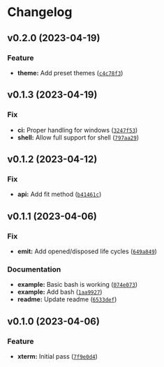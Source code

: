 # Changelog

<!--next-version-placeholder-->

## v0.2.0 (2023-04-19)
### Feature
* **theme:** Add preset themes ([`c4c78f3`](https://github.com/Kitware/trame-xterm/commit/c4c78f3e63a9d8edc5b2a0b3af3fe88257783367))

## v0.1.3 (2023-04-19)
### Fix
* **ci:** Proper handling for windows ([`3247f53`](https://github.com/Kitware/trame-xterm/commit/3247f53528e12fb02fe2f029855fcdbb29223f9d))
* **shell:** Allow full support for shell ([`797aa29`](https://github.com/Kitware/trame-xterm/commit/797aa29de0e33aa237ef476770448a9aefb23e29))

## v0.1.2 (2023-04-12)
### Fix
* **api:** Add fit method ([`b41461c`](https://github.com/Kitware/trame-xterm/commit/b41461ce2d330558b27f083db027ce11e3d7c211))

## v0.1.1 (2023-04-06)
### Fix
* **emit:** Add opened/disposed life cycles ([`649a849`](https://github.com/Kitware/trame-xterm/commit/649a849a49ffa5cfe764db13f9634f0d7864c3f4))

### Documentation
* **example:** Basic bash is working ([`074e073`](https://github.com/Kitware/trame-xterm/commit/074e073595152f2f20291cc2ebef8d3eccdf4ffc))
* **example:** Add bash ([`1aa9927`](https://github.com/Kitware/trame-xterm/commit/1aa9927c2855551b3038ff4f1a44604d5bf03ccd))
* **readme:** Update readme ([`6533def`](https://github.com/Kitware/trame-xterm/commit/6533def6791853514b2362dc5631a5df38640e73))

## v0.1.0 (2023-04-06)
### Feature
* **xterm:** Initial pass ([`7f9e0d4`](https://github.com/Kitware/trame-xterm/commit/7f9e0d40234e916be431e078932b708f1549b0fd))
